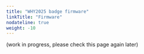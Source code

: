 ```yaml
---
title: "WHY2025 badge firmware"
linkTitle: "Firmware"
nodateline: true
weight: -10
---
```


(work in progress, please check this page again later)
